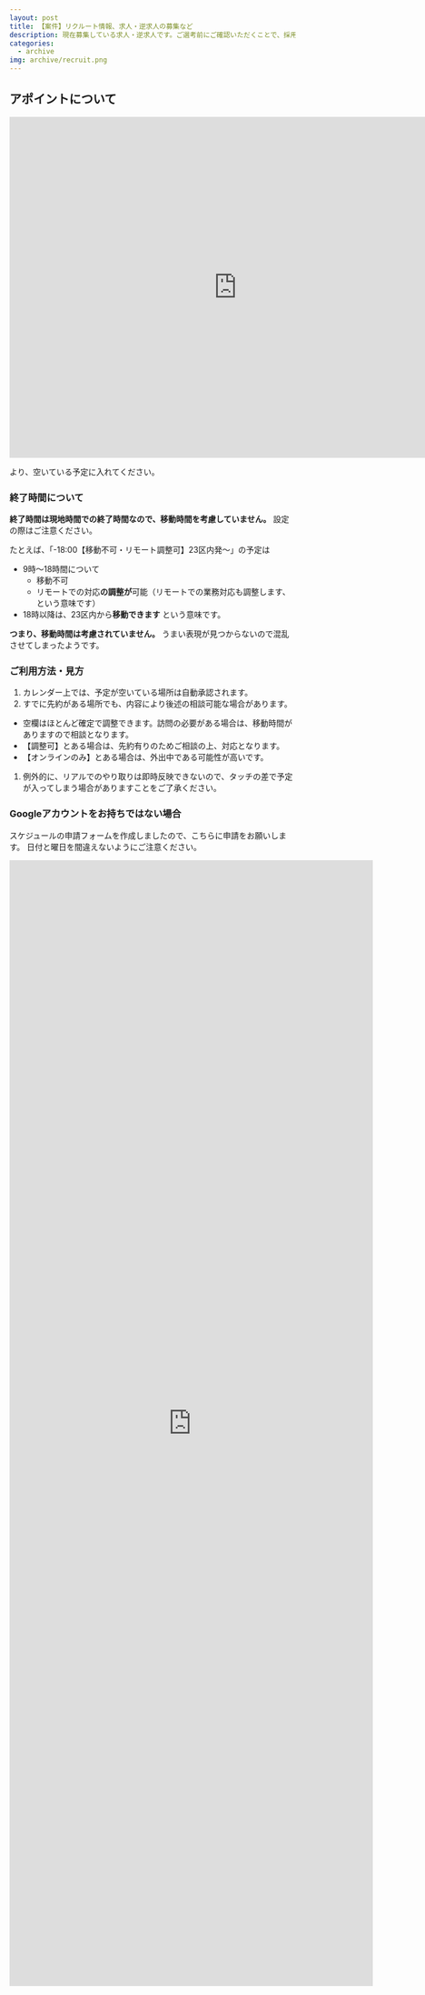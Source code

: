 ```yaml
---
layout: post
title: 【案件】リクルート情報、求人・逆求人の募集など
description: 現在募集している求人・逆求人です。ご選考前にご確認いただくことで、採用コスト低減いただけます。
categories:
  - archive
img: archive/recruit.png
---
```


## アポイントについて

<iframe src="https://calendar.google.com/calendar/embed?height=600&amp;wkst=1&amp;bgcolor=%23ffffff&amp;ctz=Asia%2FTokyo&amp;src=NjJsb2I4Z3VwYThwOWExY3JuMHNnNHRqczRAZ3JvdXAuY2FsZW5kYXIuZ29vZ2xlLmNvbQ&amp;src=ZWxzNXYzdG4wbjlxcjVpOTIxMDA1NTdvOGozY3JtcTNAaW1wb3J0LmNhbGVuZGFyLmdvb2dsZS5jb20&amp;src=amEuamFwYW5lc2UjaG9saWRheUBncm91cC52LmNhbGVuZGFyLmdvb2dsZS5jb20&amp;color=%23F09300&amp;color=%239E69AF&amp;color=%23009688" style="border-width:0" width="800" height="600" frameborder="0" scrolling="no"></iframe>

より、空いている予定に入れてください。

### 終了時間について
**終了時間は現地時間での終了時間なので、移動時間を考慮していません。**
設定の際はご注意ください。

たとえば、「-18:00【移動不可・リモート調整可】23区内発～」の予定は
- 9時～18時間について
  - 移動不可
  - リモートでの対応**の調整が**可能（リモートでの業務対応も調整します、という意味です）
- 18時以降は、23区内から**移動できます**
という意味です。

**つまり、移動時間は考慮されていません。**
うまい表現が見つからないので混乱させてしまったようです。

### ご利用方法・見方

1. カレンダー上では、予定が空いている場所は自動承認されます。
1. すでに先約がある場所でも、内容により後述の相談可能な場合があります。

- 空欄はほとんど確定で調整できます。訪問の必要がある場合は、移動時間がありますので相談となります。
- 【調整可】とある場合は、先約有りのためご相談の上、対応となります。
- 【オンラインのみ】とある場合は、外出中である可能性が高いです。

1. 例外的に、リアルでのやり取りは即時反映できないので、タッチの差で予定が入ってしまう場合がありますことをご了承ください。

### Googleアカウントをお持ちではない場合
スケジュールの申請フォームを作成しましたので、こちらに申請をお願いします。
日付と曜日を間違えないようにご注意ください。

<iframe src="https://docs.google.com/forms/d/e/1FAIpQLScsQde2Ze7GVLeQhaAMnUvhatxZ5DcaUIR7v-CGVYhwz9Kepg/viewform?embedded=true" width="640" height="1981" frameborder="0" marginheight="0" marginwidth="0">読み込んでいます…</iframe>
